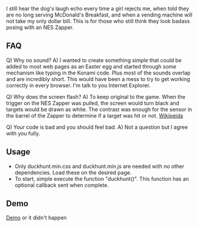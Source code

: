 I still hear the dog's laugh echo every time a girl rejects me, when told they are no long serving McDonald's Breakfast, and when a vending machine will not take my only dollar bill.  This is for those who still think they look badass posing with an NES Zapper.
 
FAQ
----
Q) Why no sound?
A) I wanted to create something simple that could be added to most web pages as an Easter egg and started through some mechanism like typing in the Konami code.  Plus most of the sounds overlap and are incredibly short.  This would have been a mess to try to get working correctly in every browser.  I'm talk to you Internet Explorer.
 
Q) Why does the screen flash?
A) To keep original to the game.  When the trigger on the NES Zapper was pulled, the screen would turn black and targets would be drawn as white.  The contrast was enough for the sensor in the barrel of the Zapper to determine if a target was hit or not.  [Wikipeida](http://en.wikipedia.org/wiki/NES_Zapper#History_and_usage)
 
Q) Your code is bad and you should feel bad.
A) Not a question but I agree with you fully.


Usage
-----
* Only duckhunt.min.css and duckhunt.min.js are needed with no other dependencies.  Load these on the desired page.
* To start, simple execute the function "duckhunt()".  This function has an optional callback sent when complete.


Demo
-----
[Demo](http://thrilleratplay.github.io/Duckhunt.js/duckhunt.html) or it didn't happen
